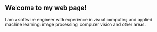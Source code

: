 ## Welcome to my web page!

I am a software engineer with experience in visual computing and applied machine learning: image processing, computer vision and other areas.
